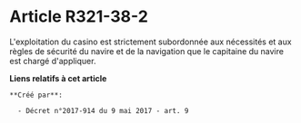 # Article R321-38-2

L'exploitation du casino est strictement subordonnée aux nécessités et aux règles de sécurité du navire et de la navigation
que le capitaine du navire est chargé d'appliquer.

**Liens relatifs à cet article**

	**Créé par**:

	  - Décret n°2017-914 du 9 mai 2017 - art. 9
